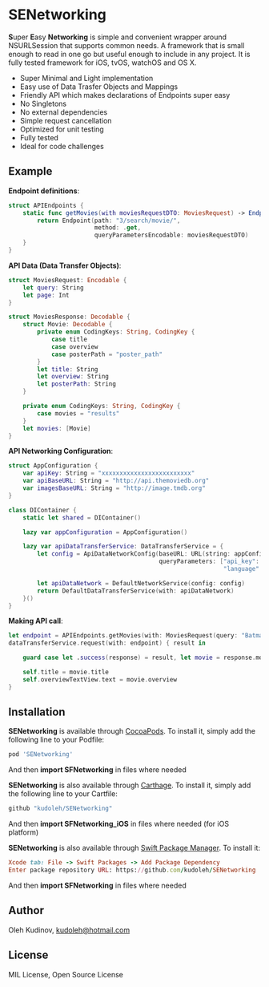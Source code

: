 # SENetworking

**S**uper **E**asy **Networking** is  simple and convenient wrapper around NSURLSession that supports common needs. A framework that is small enough to read in one go but useful enough to include in any project. It is fully tested framework for iOS, tvOS, watchOS and OS X.

- Super Minimal and Light implementation
- Easy use of Data Trasfer Objects and Mappings
- Friendly API which makes declarations of Endpoints super easy
- No Singletons
- No external dependencies
- Simple request cancellation
- Optimized for unit testing
- Fully tested
- Ideal for code challenges

## Example

**Endpoint definitions**:

```swift
struct APIEndpoints {
    static func getMovies(with moviesRequestDTO: MoviesRequest) -> Endpoint<MoviesResponse> {
        return Endpoint(path: "3/search/movie/",
                        method: .get,
                        queryParametersEncodable: moviesRequestDTO)
    }
}
```

**API Data (Data Transfer Objects)**:

```swift
struct MoviesRequest: Encodable {
    let query: String
    let page: Int
}

struct MoviesResponse: Decodable {
    struct Movie: Decodable {
        private enum CodingKeys: String, CodingKey {
            case title
            case overview
            case posterPath = "poster_path"
        }
        let title: String
        let overview: String
        let posterPath: String
    }

    private enum CodingKeys: String, CodingKey {
        case movies = "results"
    }
    let movies: [Movie]
}
```
**API Networking Configuration**:

```swift
struct AppConfiguration {
    var apiKey: String = "xxxxxxxxxxxxxxxxxxxxxxxxx"
    var apiBaseURL: String = "http://api.themoviedb.org"
    var imagesBaseURL: String = "http://image.tmdb.org"
}

class DIContainer {
    static let shared = DIContainer()

    lazy var appConfiguration = AppConfiguration()

    lazy var apiDataTransferService: DataTransferService = {
        let config = ApiDataNetworkConfig(baseURL: URL(string: appConfiguration.apiBaseURL)!,
                                          queryParameters: ["api_key": appConfiguration.apiKey,
                                                            "language": NSLocale.preferredLanguages.first ?? "en"])

        let apiDataNetwork = DefaultNetworkService(config: config)
        return DefaultDataTransferService(with: apiDataNetwork)
    }()
}
```

**Making API call**:

```swift
let endpoint = APIEndpoints.getMovies(with: MoviesRequest(query: "Batman Begins", page: 1))
dataTransferService.request(with: endpoint) { result in

    guard case let .success(response) = result, let movie = response.movies.first else { return }

    self.title = movie.title
    self.overviewTextView.text = movie.overview
}
```


## Installation

**SENetworking** is available through [CocoaPods](https://cocoapods.org). To install
it, simply add the following line to your Podfile:

```ruby
pod 'SENetworking'
```
And then **import SFNetworking** in files where needed

**SENetworking** is also available through [Carthage](https://github.com/Carthage/Carthage). To install
it, simply add the following line to your Cartfile:

```ruby
github "kudoleh/SENetworking"
```
And then **import SFNetworking_iOS** in files where needed (for iOS platform)

**SENetworking** is also available through [Swift Package Manager](https://swift.org/package-manager/). To install it:
```ruby
Xcode tab: File -> Swift Packages -> Add Package Dependency 
Enter package repository URL: https://github.com/kudoleh/SENetworking
```
And then **import SFNetworking** in files where needed

## Author

Oleh Kudinov, kudoleh@hotmail.com

## License

MIL License, Open Source License
